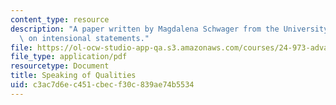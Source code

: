 ```yaml
---
content_type: resource
description: "A paper written by Magdalena Schwager from the University of G\xF6ttingen\
  \ on intensional statements."
file: https://ol-ocw-studio-app-qa.s3.amazonaws.com/courses/24-973-advanced-semantics-spring-2009/c3ac7d6ec451cbecf30c839ae74b5534_MIT24_973s09_read01.pdf
file_type: application/pdf
resourcetype: Document
title: Speaking of Qualities
uid: c3ac7d6e-c451-cbec-f30c-839ae74b5534
---
```

